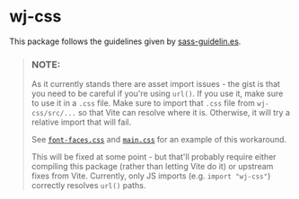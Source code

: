 # wj-css

This package follows the guidelines given by [sass-guidelin.es](https://sass-guidelin.es).

> ### NOTE:
> As it currently stands there are asset import issues - the gist is that you need to
> be careful if you're using `url()`. If you use it, make sure to use it in a `.css` file.
> Make sure to import that `.css` file from `wj-css/src/...` so that Vite can resolve
> where it is. Otherwise, it will try a relative import that will fail.
>
> See [`font-faces.css`](src/font-faces.css) and [`main.css`](src/main.scss) for an
> example of this workaround.
>
> This will be fixed at some point - but that'll probably require either compiling
> this package (rather than letting Vite do it) or upstream fixes from Vite.
> Currently, only JS imports (e.g. `import "wj-css"`) correctly resolves `url()` paths.
